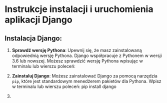 # Instrukcje instalacji i uruchomienia aplikacji Django

## Instalacja Django:

1. **Sprawdź wersję Pythona**: Upewnij się, że masz zainstalowaną odpowiednią wersję Pythona. Django współpracuje z Pythonem w wersji 3.6 lub nowszej. Możesz sprawdzić wersję Pythona wpisując w terminalu lub wierszu poleceń:

2. **Zainstaluj Django**: Możesz zainstalować Django za pomocą narzędzia `pip`, które jest standardowym menedżerem pakietów dla Pythona. Wpisz w terminalu lub wierszu poleceń:
pip install django
3.  

